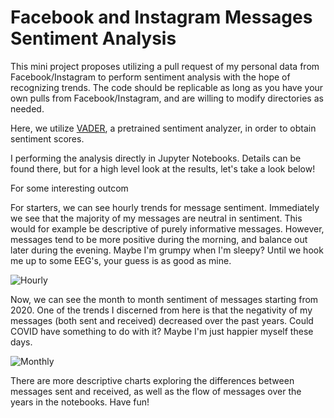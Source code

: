 # Facebook and Instagram Messages Sentiment Analysis

This mini project proposes utilizing a pull request of my personal data from Facebook/Instagram to perform sentiment analysis with the hope of recognizing trends. The code should be replicable as long as you have your own pulls from Facebook/Instagram, and are willing to modify directories as needed.

Here, we utilize [VADER](https://github.com/cjhutto/vaderSentiment), a pretrained sentiment analyzer, in order to obtain sentiment scores.

I performing the analysis directly in Jupyter Notebooks. Details can be found there, but for a high level look at the results, let's take a look below!

For some interesting outcom

For starters, we can see hourly trends for message sentiment. Immediately we see that the majority of my messages are neutral in sentiment. This would for example be descriptive of purely informative messages. However, messages tend to be more positive during the morning, and balance out later during the evening. Maybe I'm grumpy when I'm sleepy? Until we hook me up to some EEG's, your guess is as good as mine.

![Hourly](https://i.imgur.com/OSiaVit.png)

Now, we can see the month to month sentiment of messages starting from 2020. One of the trends I discerned from here is that the negativity of my messages (both sent and received) decreased over the past years. Could COVID have something to do with it? Maybe I'm just happier myself these days.

![Monthly](https://i.imgur.com/NlZO3h1.png)

There are more descriptive charts exploring the differences between messages sent and received, as well as the flow of messages over the years in the notebooks. Have fun!
